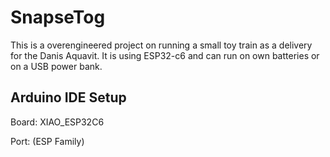 # SnapseTog
This is a overengineered project on running a small toy train as a delivery for the Danis Aquavit. It is using ESP32-c6 and can run on own batteries or on a USB power bank.


## Arduino IDE Setup
Board: XIAO_ESP32C6

Port: (ESP Family)
